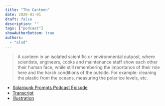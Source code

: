 ```yaml
---
title: "The Canteen"
date: 2020-01-01
draft: false
description: ""
tags: ["podcast"]
showAuthorBottom: true
authors:
  - "alxd"
---
```


> A canteen in an isolated scientific or environmental outpost, where scientists, engineers, cooks and maintenance staff show each other their human face, while still remembering the importance of their role here and the harsh conditions of the outside. For example: cleaning the plastic from the oceans, measuring the polar ice levels, etc.

- [Solarpunk Prompts Podcast Episode](https://podcast.tomasino.org/@SolarpunkPrompts/episodes/the-canteen)
- [Transcript](https://wiki.tomasino.org/writing/Solarpunk-Prompts---The-Canteen)
- [Illustration](/art/the-lemonaut-canteen/)
